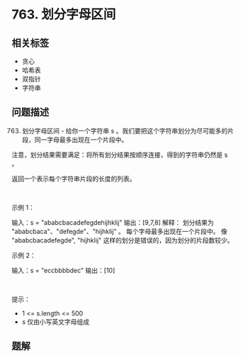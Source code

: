 
# 763. 划分字母区间

## 相关标签

- 贪心
- 哈希表
- 双指针
- 字符串

## 问题描述 

763. 划分字母区间 - 给你一个字符串 s 。我们要把这个字符串划分为尽可能多的片段，同一字母最多出现在一个片段中。

注意，划分结果需要满足：将所有划分结果按顺序连接，得到的字符串仍然是 s 。

返回一个表示每个字符串片段的长度的列表。

 

示例 1：


输入：s = "ababcbacadefegdehijhklij"
输出：[9,7,8]
解释：
划分结果为 "ababcbaca"、"defegde"、"hijhklij" 。
每个字母最多出现在一个片段中。
像 "ababcbacadefegde", "hijhklij" 这样的划分是错误的，因为划分的片段数较少。 

示例 2：


输入：s = "eccbbbbdec"
输出：[10]


 

提示：

 * 1 <= s.length <= 500
 * s 仅由小写英文字母组成

## 题解


```ts

````